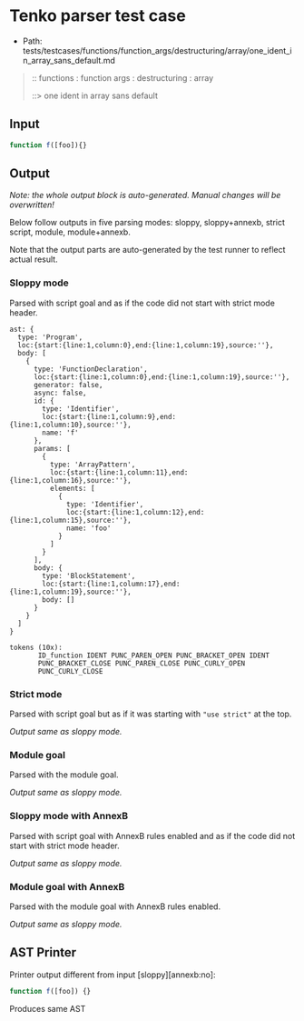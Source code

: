 # Tenko parser test case

- Path: tests/testcases/functions/function_args/destructuring/array/one_ident_in_array_sans_default.md

> :: functions : function args : destructuring : array
>
> ::> one ident in array sans default

## Input

`````js
function f([foo]){}
`````

## Output

_Note: the whole output block is auto-generated. Manual changes will be overwritten!_

Below follow outputs in five parsing modes: sloppy, sloppy+annexb, strict script, module, module+annexb.

Note that the output parts are auto-generated by the test runner to reflect actual result.

### Sloppy mode

Parsed with script goal and as if the code did not start with strict mode header.

`````
ast: {
  type: 'Program',
  loc:{start:{line:1,column:0},end:{line:1,column:19},source:''},
  body: [
    {
      type: 'FunctionDeclaration',
      loc:{start:{line:1,column:0},end:{line:1,column:19},source:''},
      generator: false,
      async: false,
      id: {
        type: 'Identifier',
        loc:{start:{line:1,column:9},end:{line:1,column:10},source:''},
        name: 'f'
      },
      params: [
        {
          type: 'ArrayPattern',
          loc:{start:{line:1,column:11},end:{line:1,column:16},source:''},
          elements: [
            {
              type: 'Identifier',
              loc:{start:{line:1,column:12},end:{line:1,column:15},source:''},
              name: 'foo'
            }
          ]
        }
      ],
      body: {
        type: 'BlockStatement',
        loc:{start:{line:1,column:17},end:{line:1,column:19},source:''},
        body: []
      }
    }
  ]
}

tokens (10x):
       ID_function IDENT PUNC_PAREN_OPEN PUNC_BRACKET_OPEN IDENT
       PUNC_BRACKET_CLOSE PUNC_PAREN_CLOSE PUNC_CURLY_OPEN
       PUNC_CURLY_CLOSE
`````

### Strict mode

Parsed with script goal but as if it was starting with `"use strict"` at the top.

_Output same as sloppy mode._

### Module goal

Parsed with the module goal.

_Output same as sloppy mode._

### Sloppy mode with AnnexB

Parsed with script goal with AnnexB rules enabled and as if the code did not start with strict mode header.

_Output same as sloppy mode._

### Module goal with AnnexB

Parsed with the module goal with AnnexB rules enabled.

_Output same as sloppy mode._

## AST Printer

Printer output different from input [sloppy][annexb:no]:

````js
function f([foo]) {}
````

Produces same AST
